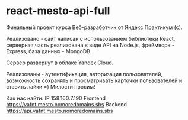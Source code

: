 # react-mesto-api-full
Финальный проект курса Веб-разработчик от Яндекс.Практикум (c).

Реализовано - сайт написан с использованием библиотеки React,
серверная часть реализована в виде API на Node.js, 
фреймворк - Express, 
база данных - MongoDB.

Сервер развернут в облаке Yandex.Cloud.

Реализованы - аутентификация, авторизация пользователей, возможность сохранять и просматривать карточки пользователей и ставить лайки =)
Милости просим!

Как нас найти:
IP 158.160.7.190
Frontend https://vafnt.mesto.nomoredomains.sbs
Backend https://api.vafnt.mesto.nomoredomains.sbs
